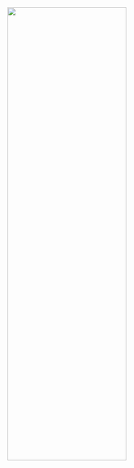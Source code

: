 <img width="270" height="1024" src="https://crowdsec.gogroth.com/wp-content/uploads/2025/02/health-wellness-home-08-270x1024.jpg" alt="" srcset="https://crowdsec.gogroth.com/wp-content/uploads/2025/02/health-wellness-home-08-270x1024.jpg 270w, https://crowdsec.gogroth.com/wp-content/uploads/2025/02/health-wellness-home-08-79x300.jpg 79w, https://crowdsec.gogroth.com/wp-content/uploads/2025/02/health-wellness-home-08-768x2909.jpg 768w, https://crowdsec.gogroth.com/wp-content/uploads/2025/02/health-wellness-home-08-405x1536.jpg 405w" sizes="(max-width: 270px) 100vw, 270px" />